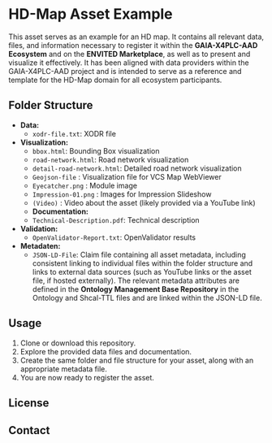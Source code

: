 # HD-Map Asset Example

This asset serves as an example for an HD map. It contains all relevant data, files, and information necessary to register it within the **GAIA-X4PLC-AAD Ecosystem** and on the **ENVITED Marketplace**, as well as to present and visualize it effectively. It has been aligned with data providers within the GAIA-X4PLC-AAD project and is intended to serve as a reference and template for the HD-Map domain for all ecosystem participants.

## Folder Structure

- **Data:**
  - `xodr-file.txt`: XODR file
- **Visualization:**
  - `bbox.html`: Bounding Box visualization
  - `road-network.html`: Road network visualization
  - `detail-road-network.html`: Detailed road network visualization
  - `Geojson-file` :  Visualization file for VCS Map WebViewer
  - `Eyecatcher.png` : Module image
  - `Impression-01.png` : Images for Impression Slideshow
  - `(Video)` : Video about the asset (likely provided via a YouTube link)
  - **Documentation:**
  - `Technical-Description.pdf`: Technical description
- **Validation:**
  - `OpenValidator-Report.txt`: OpenValidator results
- **Metadaten:**
  - `JSON-LD-File`: Claim file containing all asset metadata, including consistent linking to individual files within the folder structure and links to external data sources (such as YouTube links or the asset file, if hosted externally). The relevant metadata attributes are defined in the **Ontology Management Base Repository** in the Ontology and Shcal-TTL files and are linked within the JSON-LD file.   


## Usage

  1. Clone or download this repository.
  2. Explore the provided data files and documentation.
  3. Create the same folder and file structure for your asset, along with an appropriate metadata file.
  4. You are now ready to register the asset.

## License

## Contact

